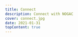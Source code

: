 ```yaml
---
title: Connect
description: Connect with NOGAC
cover: connect.jpg
date: 2021-01-31
topContent: true
---
```

